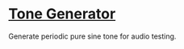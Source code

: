 # [Tone Generator](https://christorng.github.io/AudioTest/)

Generate periodic pure sine tone for audio testing.
